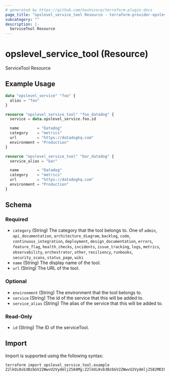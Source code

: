 ```yaml
---
# generated by https://github.com/hashicorp/terraform-plugin-docs
page_title: "opslevel_service_tool Resource - terraform-provider-opslevel"
subcategory: ""
description: |-
  ServiceTool Resource
---
```


# opslevel_service_tool (Resource)

ServiceTool Resource

## Example Usage

```terraform
data "opslevel_service" "foo" {
  alias = "foo"
}

resource "opslevel_service_tool" "foo_datadog" {
  service = data.opslevel_service.foo.id

  name        = "Datadog"
  category    = "metrics"
  url         = "https://datadoghq.com"
  environment = "Production"
}

resource "opslevel_service_tool" "bar_datadog" {
  service_alias = "bar"

  name        = "Datadog"
  category    = "metrics"
  url         = "https://datadoghq.com"
  environment = "Production"
}
```

<!-- schema generated by tfplugindocs -->
## Schema

### Required

- `category` (String) The category that the tool belongs to. One of `admin`, `api_documentation`, `architecture_diagram`, `backlog`, `code`, `continuous_integration`, `deployment`, `design_documentation`, `errors`, `feature_flag`, `health_checks`, `incidents`, `issue_tracking`, `logs`, `metrics`, `observability`, `orchestrator`, `other`, `resiliency`, `runbooks`, `security_scans`, `status_page`, `wiki`
- `name` (String) The display name of the tool.
- `url` (String) The URL of the tool.

### Optional

- `environment` (String) The environment that the tool belongs to.
- `service` (String) The id of the service that this will be added to.
- `service_alias` (String) The alias of the service that this will be added to.

### Read-Only

- `id` (String) The ID of the serviceTool.

## Import

Import is supported using the following syntax:

```shell
terraform import opslevel_service_tool.example Z2lkOi8vb3BzbGV2ZWwvU2VydmljZS84Mg:Z2lkOi8vb3BzbGV2ZWwvU2VydmljZS82MDI0
```
